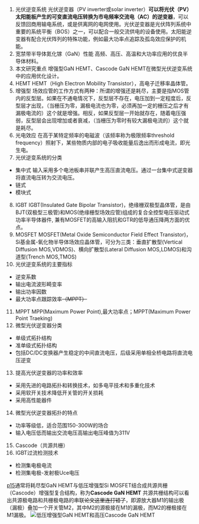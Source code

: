 1. 光伏逆变系统
光伏逆变器（PV inverter或solar inverter）**可以将光伏（PV）太阳能板产生的可变直流电压转换为市电频率交流电（AC）的逆变器**，可以反馈回商用输电系统，或是供离网的电网使用。光伏逆变器是光伏阵列系统中重要的系统平衡（BOS）之一，可以配合一般交流供电的设备使用。太阳能逆变器有配合光伏阵列的特殊功能，例如最大功率点追踪及孤岛效应保护的机能。
2. 宽禁带半导体氮化镓（GaN）性能
高频、高压、高温和大功率应用的优良半导体材料。
3. 本文研究重点
增强型GaN HEMT、Cascode GaN HEMT在微型光伏逆变系统中的应用优化设计。
4. HEMT
HEMT（High Electron Mobility Transistor），高电子迁移率晶体管。
5. 增强型
场效应管的工作方式有两种：所谓的增强还是耗尽，主要是指MOS管内的反型层。如果在不通电情况下，反型层不存在，电压加到一定程度后，反型层才出现，（当栅压为零，漏极电流也为零，必须再加一定的栅压之后才有漏极电流的）这个就是增强。相反，如果反型层一开始就存在，随着电压强弱，反型层会出现增加或者衰减，（当栅压为零时有较大漏极电流的）这个就是耗尽。
6. 光电效应
在高于某特定频率的电磁波（该频率称为极限频率threshold frequency）照射下，某些物质内部的电子吸收能量后逸出而形成电流，即光生电。
7. 光伏逆变系统的分类
+ 集中式
输入采用多个电池板串并联产生高压直流电压。通过一台集中式逆变器将直流电压转为交流电压。
+ 链式
+ 模块式
8. IGBT
IGBT(Insulated Gate Bipolar Transistor)，绝缘栅双极型晶体管，是由BJT(双极型三极管)和MOS(绝缘栅型场效应管)组成的复合全控型电压驱动式功率半导体器件, 兼有MOSFET的高输入阻抗和GTR的低导通压降两方面的优点。
9. MOSFET
MOSFET(Metal Oxide Semiconductor Field Effect Transistor)，Si基金属-氧化物半导体场效应晶体管，可分为三类：垂直扩散型(Vertical Diffusion MOS,VDMOS)、横向扩散型(Lateral Diffusion MOS,LDMOS)和沟道型(Trench MOS,TMOS)
10. 光伏逆变系统的主要指标
+ 逆变系数
+ 输出电流波形畸变率
+ 输出功率因数
+ 最大功率点跟踪效率~~（MPPT）~~
11. MPPT
MPP(Maximum Power Point),最大功率点；MPPT(Maximum Power Point Traeking)
12. 微型光伏逆变器分类
+ 单级式拓扑结构
+ 准单级式拓扑结构
+ 包括DC/DC变换器产生稳定的中间直流电压，后级采用单相全桥电路将直流电压逆变
13. 提高光伏逆变器的功率和效率
+ 采用先进的电路拓扑和转换技术，如多电平技术和多重化技术
+ 采用软开关技术降低开关管的开关损耗
+ 采用高性能器件
14. 微型光伏逆变器拓扑的特点
+ 功率等级低，适合范围150-300W的场合
+ 输入电压低而输出交流电压高输出电压峰值为311V
15. Cascode（共源共栅）
16. IGBT过流检测技术
+ 检测集电极电流
+ 检测集电极-发射极Uce电压


[p15]()通常将耗尽型GaN HEMT与低压增强型Si MOSFET结合成共源共栅（Cascode）增强型复合结构，称为**Cascode GaN HEMT**
共源共栅结构可以看出共源极电路和共栅极电路的串联~~论文这里连打错了~~，即源放大器M1的输出极（漏极）叠加一个开关管M2，其中M2的源极接在M1的漏极，而M2的栅极接在M1漏极。
![低压增强型GaN HEMT和高压Cascode GaN HEMT](/media/低压增强型GaNHEMT和高压CascodeGaNHEMT.png)
